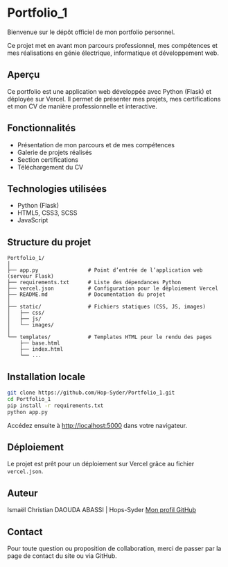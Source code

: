 # Portfolio_1

Bienvenue sur le dépôt officiel de mon portfolio personnel.

Ce projet met en avant mon parcours professionnel, mes compétences et mes réalisations en génie électrique, informatique et développement web.

## Aperçu

Ce portfolio est une application web développée avec Python (Flask) et déployée sur Vercel. Il permet de présenter mes projets, mes certifications et mon CV de manière professionnelle et interactive.

## Fonctionnalités

- Présentation de mon parcours et de mes compétences
- Galerie de projets réalisés
- Section certifications
- Téléchargement du CV

## Technologies utilisées

- Python (Flask)
- HTML5, CSS3, SCSS
- JavaScript

## Structure du projet

```
Portfolio_1/
│
├── app.py                # Point d’entrée de l’application web (serveur Flask)
├── requirements.txt      # Liste des dépendances Python
├── vercel.json           # Configuration pour le déploiement Vercel
├── README.md             # Documentation du projet
│
├── static/               # Fichiers statiques (CSS, JS, images)
│   ├── css/
│   ├── js/
│   └── images/
│
└── templates/            # Templates HTML pour le rendu des pages
    ├── base.html
    ├── index.html
    └── ...
```

## Installation locale

```bash
git clone https://github.com/Hop-Syder/Portfolio_1.git
cd Portfolio_1
pip install -r requirements.txt
python app.py
```

Accédez ensuite à [http://localhost:5000](http://localhost:5000) dans votre navigateur.

## Déploiement

Le projet est prêt pour un déploiement sur Vercel grâce au fichier `vercel.json`.

## Auteur

Ismaël Christian DAOUDA ABASSI | Hops-Syder
[Mon profil GitHub](https://github.com/Hop-Syder)

## Contact

Pour toute question ou proposition de collaboration, merci de passer par la page de contact du site ou via GitHub.

